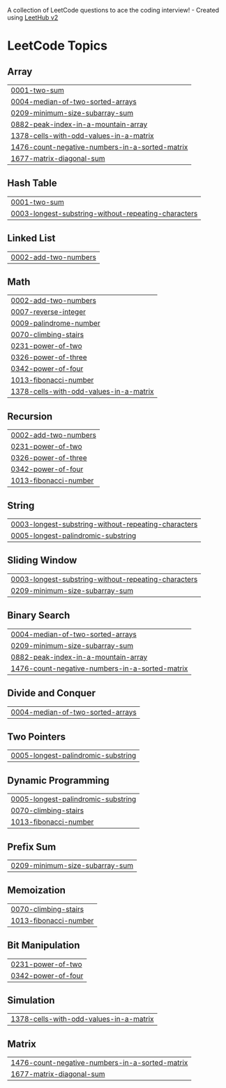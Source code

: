 A collection of LeetCode questions to ace the coding interview! - Created using [LeetHub v2](https://github.com/arunbhardwaj/LeetHub-2.0)
<!---LeetCode Topics Start-->
# LeetCode Topics
## Array
|  |
| ------- |
| [0001-two-sum](https://github.com/dudhatfenil/LeetcCode/tree/master/0001-two-sum) |
| [0004-median-of-two-sorted-arrays](https://github.com/dudhatfenil/LeetcCode/tree/master/0004-median-of-two-sorted-arrays) |
| [0209-minimum-size-subarray-sum](https://github.com/dudhatfenil/LeetcCode/tree/master/0209-minimum-size-subarray-sum) |
| [0882-peak-index-in-a-mountain-array](https://github.com/dudhatfenil/LeetcCode/tree/master/0882-peak-index-in-a-mountain-array) |
| [1378-cells-with-odd-values-in-a-matrix](https://github.com/dudhatfenil/LeetcCode/tree/master/1378-cells-with-odd-values-in-a-matrix) |
| [1476-count-negative-numbers-in-a-sorted-matrix](https://github.com/dudhatfenil/LeetcCode/tree/master/1476-count-negative-numbers-in-a-sorted-matrix) |
| [1677-matrix-diagonal-sum](https://github.com/dudhatfenil/LeetcCode/tree/master/1677-matrix-diagonal-sum) |
## Hash Table
|  |
| ------- |
| [0001-two-sum](https://github.com/dudhatfenil/LeetcCode/tree/master/0001-two-sum) |
| [0003-longest-substring-without-repeating-characters](https://github.com/dudhatfenil/LeetcCode/tree/master/0003-longest-substring-without-repeating-characters) |
## Linked List
|  |
| ------- |
| [0002-add-two-numbers](https://github.com/dudhatfenil/LeetcCode/tree/master/0002-add-two-numbers) |
## Math
|  |
| ------- |
| [0002-add-two-numbers](https://github.com/dudhatfenil/LeetcCode/tree/master/0002-add-two-numbers) |
| [0007-reverse-integer](https://github.com/dudhatfenil/LeetcCode/tree/master/0007-reverse-integer) |
| [0009-palindrome-number](https://github.com/dudhatfenil/LeetcCode/tree/master/0009-palindrome-number) |
| [0070-climbing-stairs](https://github.com/dudhatfenil/LeetcCode/tree/master/0070-climbing-stairs) |
| [0231-power-of-two](https://github.com/dudhatfenil/LeetcCode/tree/master/0231-power-of-two) |
| [0326-power-of-three](https://github.com/dudhatfenil/LeetcCode/tree/master/0326-power-of-three) |
| [0342-power-of-four](https://github.com/dudhatfenil/LeetcCode/tree/master/0342-power-of-four) |
| [1013-fibonacci-number](https://github.com/dudhatfenil/LeetcCode/tree/master/1013-fibonacci-number) |
| [1378-cells-with-odd-values-in-a-matrix](https://github.com/dudhatfenil/LeetcCode/tree/master/1378-cells-with-odd-values-in-a-matrix) |
## Recursion
|  |
| ------- |
| [0002-add-two-numbers](https://github.com/dudhatfenil/LeetcCode/tree/master/0002-add-two-numbers) |
| [0231-power-of-two](https://github.com/dudhatfenil/LeetcCode/tree/master/0231-power-of-two) |
| [0326-power-of-three](https://github.com/dudhatfenil/LeetcCode/tree/master/0326-power-of-three) |
| [0342-power-of-four](https://github.com/dudhatfenil/LeetcCode/tree/master/0342-power-of-four) |
| [1013-fibonacci-number](https://github.com/dudhatfenil/LeetcCode/tree/master/1013-fibonacci-number) |
## String
|  |
| ------- |
| [0003-longest-substring-without-repeating-characters](https://github.com/dudhatfenil/LeetcCode/tree/master/0003-longest-substring-without-repeating-characters) |
| [0005-longest-palindromic-substring](https://github.com/dudhatfenil/LeetcCode/tree/master/0005-longest-palindromic-substring) |
## Sliding Window
|  |
| ------- |
| [0003-longest-substring-without-repeating-characters](https://github.com/dudhatfenil/LeetcCode/tree/master/0003-longest-substring-without-repeating-characters) |
| [0209-minimum-size-subarray-sum](https://github.com/dudhatfenil/LeetcCode/tree/master/0209-minimum-size-subarray-sum) |
## Binary Search
|  |
| ------- |
| [0004-median-of-two-sorted-arrays](https://github.com/dudhatfenil/LeetcCode/tree/master/0004-median-of-two-sorted-arrays) |
| [0209-minimum-size-subarray-sum](https://github.com/dudhatfenil/LeetcCode/tree/master/0209-minimum-size-subarray-sum) |
| [0882-peak-index-in-a-mountain-array](https://github.com/dudhatfenil/LeetcCode/tree/master/0882-peak-index-in-a-mountain-array) |
| [1476-count-negative-numbers-in-a-sorted-matrix](https://github.com/dudhatfenil/LeetcCode/tree/master/1476-count-negative-numbers-in-a-sorted-matrix) |
## Divide and Conquer
|  |
| ------- |
| [0004-median-of-two-sorted-arrays](https://github.com/dudhatfenil/LeetcCode/tree/master/0004-median-of-two-sorted-arrays) |
## Two Pointers
|  |
| ------- |
| [0005-longest-palindromic-substring](https://github.com/dudhatfenil/LeetcCode/tree/master/0005-longest-palindromic-substring) |
## Dynamic Programming
|  |
| ------- |
| [0005-longest-palindromic-substring](https://github.com/dudhatfenil/LeetcCode/tree/master/0005-longest-palindromic-substring) |
| [0070-climbing-stairs](https://github.com/dudhatfenil/LeetcCode/tree/master/0070-climbing-stairs) |
| [1013-fibonacci-number](https://github.com/dudhatfenil/LeetcCode/tree/master/1013-fibonacci-number) |
## Prefix Sum
|  |
| ------- |
| [0209-minimum-size-subarray-sum](https://github.com/dudhatfenil/LeetcCode/tree/master/0209-minimum-size-subarray-sum) |
## Memoization
|  |
| ------- |
| [0070-climbing-stairs](https://github.com/dudhatfenil/LeetcCode/tree/master/0070-climbing-stairs) |
| [1013-fibonacci-number](https://github.com/dudhatfenil/LeetcCode/tree/master/1013-fibonacci-number) |
## Bit Manipulation
|  |
| ------- |
| [0231-power-of-two](https://github.com/dudhatfenil/LeetcCode/tree/master/0231-power-of-two) |
| [0342-power-of-four](https://github.com/dudhatfenil/LeetcCode/tree/master/0342-power-of-four) |
## Simulation
|  |
| ------- |
| [1378-cells-with-odd-values-in-a-matrix](https://github.com/dudhatfenil/LeetcCode/tree/master/1378-cells-with-odd-values-in-a-matrix) |
## Matrix
|  |
| ------- |
| [1476-count-negative-numbers-in-a-sorted-matrix](https://github.com/dudhatfenil/LeetcCode/tree/master/1476-count-negative-numbers-in-a-sorted-matrix) |
| [1677-matrix-diagonal-sum](https://github.com/dudhatfenil/LeetcCode/tree/master/1677-matrix-diagonal-sum) |
<!---LeetCode Topics End-->